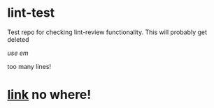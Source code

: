 lint-test
=========

Test repo for checking lint-review functionality. This will probably get deleted

*use em*



too many lines!

[link]() no where!
======================================
